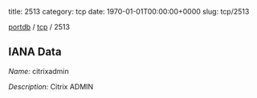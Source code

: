 title: 2513
category: tcp
date: 1970-01-01T00:00:00+0000
slug: tcp/2513

[portdb](/) / [tcp](/category/tcp.html) / 2513


## IANA Data

_Name:_ citrixadmin

_Description:_ Citrix ADMIN

